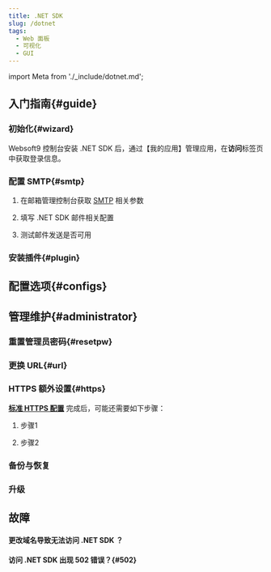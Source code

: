 ```yaml
---
title: .NET SDK
slug: /dotnet
tags:
  - Web 面板
  - 可视化
  - GUI
---
```


import Meta from './_include/dotnet.md';

<Meta name="meta" />

## 入门指南{#guide}

### 初始化{#wizard}

Websoft9 控制台安装 .NET SDK 后，通过【我的应用】管理应用，在**访问**标签页中获取登录信息。  

### 配置 SMTP{#smtp}

1. 在邮箱管理控制台获取 [SMTP](./administrator/smtp) 相关参数

2. 填写 .NET SDK 邮件相关配置

3. 测试邮件发送是否可用

### 安装插件{#plugin}

## 配置选项{#configs}
## 管理维护{#administrator}

### 重置管理员密码{#resetpw}

### 更换 URL{#url}

### HTTPS 额外设置{#https}

**[标准 HTTPS 配置](./guide/appsethttps)** 完成后，可能还需要如下步骤： 

1. 步骤1

2. 步骤2

### 备份与恢复

### 升级


## 故障

#### 更改域名导致无法访问 .NET SDK ？

#### 访问 .NET SDK 出现 502 错误？{#502}